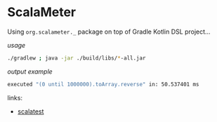 # ScalaMeter
Using `org.scalameter._` package on top of Gradle Kotlin DSL project...

_usage_

```bash
./gradlew ; java -jar ./build/libs/*-all.jar
```

_output example_

```bash
executed "(0 until 1000000).toArray.reverse" in: 50.537401 ms
```

links:

* [scalatest](http://www.scalatest.org/user_guide/writing_your_first_test)
